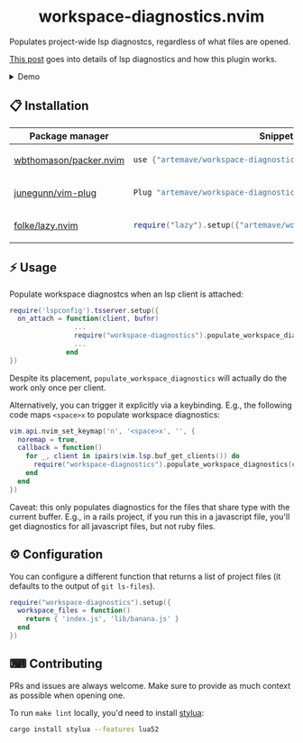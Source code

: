 <p align="center">
  <h1 align="center">workspace-diagnostics.nvim</h2>
</p>

<p>
    Populates project-wide lsp diagnostcs, regardless of what files are opened.
</p>
<p> <a href="https://artem.rocks/posts/workspace_diagnostics_nvim">This post</a> goes into details of lsp diagnostics and how this plugin works.</p>

<details>
  <summary>Demo</summary>
  <p> </p>
  <p>Here you can see that even though a single file gets opened, the diagnostics are populated for other files as well.</p>
  <div align="center">


https://github.com/artemave/workspace-diagnostics.nvim/assets/23721/ae32fdc8-a547-4194-ae00-df19c66d2b5f

  </div>
</details>

## 📋 Installation

<div align="center">
<table>
<thead>
<tr>
<th>Package manager</th>
<th>Snippet</th>
</tr>
</thead>
<tbody>
<tr>
<td>

[wbthomason/packer.nvim](https://github.com/wbthomason/packer.nvim)

</td>
<td>

```lua
use {"artemave/workspace-diagnostics.nvim"}
```

</td>
</tr>
<tr>
<td>

[junegunn/vim-plug](https://github.com/junegunn/vim-plug)

</td>
<td>

```lua
Plug "artemave/workspace-diagnostics.nvim"
```

</td>
</tr>
<tr>
<td>

[folke/lazy.nvim](https://github.com/folke/lazy.nvim)

</td>
<td>

```lua
require("lazy").setup({"artemave/workspace-diagnostics.nvim"})
```

</td>
</tr>
</tbody>
</table>
</div>

## ⚡️ Usage

Populate workspace diagnostcs when an lsp client is attached:

```lua
require('lspconfig').tsserver.setup({
  on_attach = function(client, bufnr)
                ...
                require("workspace-diagnostics").populate_workspace_diagnostics(client, bufnr)
                ...
              end
})
```

Despite its placement, `populate_workspace_diagnostics` will actually do the work only once per client.

Alternatively, you can trigger it explicitly via a keybinding. E.g., the following code maps `<space>x` to populate workspace diagnostics:

```lua
vim.api.nvim_set_keymap('n', '<space>x', '', {
  noremap = true,
  callback = function()
    for _, client in ipairs(vim.lsp.buf_get_clients()) do
      require("workspace-diagnostics").populate_workspace_diagnostics(client, 0)
    end
  end
})
```

Caveat: this only populates diagnostics for the files that share type with the current buffer. E.g., in a rails project, if you run this in a javascript file, you'll get diagnostics for all javascript files, but not ruby files.

## ⚙ Configuration

You can configure a different function that returns a list of project files (it defaults to the output of `git ls-files`).

```lua
require("workspace-diagnostics").setup({
  workspace_files = function()
    return { 'index.js', 'lib/banana.js' }
  end
})
```


## ⌨ Contributing

PRs and issues are always welcome. Make sure to provide as much context as possible when opening one.

To run `make lint` locally, you'd need to install [stylua](https://github.com/JohnnyMorganz/StyLua#installation):

```sh
cargo install stylua --features lua52
```
